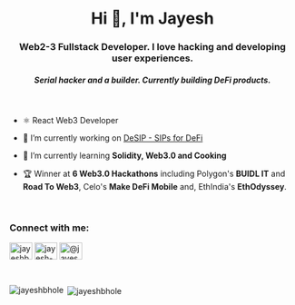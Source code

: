 <h1 align="center">Hi 👋, I'm Jayesh</h1>
<h3 align="center">Web2-3 Fullstack Developer. I love hacking and developing user experiences.</h3>
<h5 align="center">Serial hacker and a builder. Currently building DeFi products.</h3>
<br/>

  

- ⚛️ React Web3 Developer

- 🔭 I’m currently working on [DeSIP - SIPs for DeFi](https://github.com/DAM-Protocol/dSIP-interface)

- 🌱 I’m currently learning **Solidity, Web3.0 and Cooking**

- 🏆 Winner at **6 Web3.0 Hackathons** including Polygon's **BUIDL IT** and **Road To Web3**, Celo's **Make DeFi Mobile** and, EthIndia's **EthOdyssey**.

<br/>

<h3 align="left">Connect with me:</h3>
<p align="left">
<a href="https://twitter.com/jayeshbhole_" target="blank"><img align="center" src="https://raw.githubusercontent.com/rahuldkjain/github-profile-readme-generator/master/src/images/icons/Social/twitter.svg" alt="jayeshbhole_" height="30" width="40" /></a>
<a href="https://linkedin.com/in/jayesh-bhole-701086193" target="blank"><img align="center" src="https://raw.githubusercontent.com/rahuldkjain/github-profile-readme-generator/master/src/images/icons/Social/linked-in-alt.svg" alt="jayesh-bhole-701086193" height="30" width="40" /></a>
<a href="https://medium.com/@jayeshbhole" target="blank"><img align="center" src="https://raw.githubusercontent.com/rahuldkjain/github-profile-readme-generator/master/src/images/icons/Social/medium.svg" alt="@jayeshbhole" height="30" width="40" /></a>
</p>

<br/>

<p><img align="left" src="https://github-readme-stats.vercel.app/api/top-langs?username=jayeshbhole&show_icons=true&locale=en&layout=compact" alt="jayeshbhole" /></p>

<p>&nbsp;<img align="center" src="https://github-readme-stats.vercel.app/api?username=jayeshbhole&show_icons=true&locale=en" alt="jayeshbhole" /></p>
